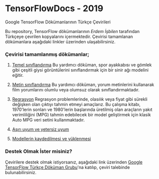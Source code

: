 # TensorFlowDocs - 2019
Google TensorFlow Dökümanlarının Türkçe Çevirileri

Bu repository, TensorFlow dökümanlarının *Erdem İşbilen* tarafından Türkçeye çevrilen kopyalarını içermektedir. Çevirisi tamamlanan dökümanlara aşağıdaki linkler üzerinden ulaşabilirsiniz.

### Çevirisi tamamlanmış dökümanlar;

1. [Temel sınıflandırma](https://github.com/eisbilen/docs/blob/master/site/tr/tutorials/keras/basic_classification.ipynb)
Bu yardımcı döküman, spor ayakkabısı ve gömlek gibi çeşitli giysi görüntülerini sınıflandırmak için bir sinir ağı modelini eğitir. 

2. [Metin sınıflandırma](https://github.com/eisbilen/docs/blob/master/site/tr/tutorials/keras/basic_text_classification.ipynb)
Bu yardımcı döküman, yorum metinlerini kullanarak film yorumlarını olumlu veya olumsuz olarak sınıflandırmaktadır.

3. [Regrasyon](https://github.com/eisbilen/docs/blob/regression/site/tr/tutorials/keras/basic_regression.ipynb)
Regrasyon problemlerinde, olasılık veya fiyat gibi sürekli değişken olan çıktıyı tahmin etmeyi amaçlarız. Bu çalışma kitabı, 1970'lerin sonları ve 1980'lerin başlarında üretilmiş olan araçların yakıt verimliliğini (MPG) tahmin edebilecek bir model geliştirmek için klasik Auto MPG veri setini kullanmaktadır.

4. [Aşırı uyum ve yetersiz uyum](https://github.com/eisbilen/docs/blob/regression/site/tr/tutorials/keras/overfit_and_underfit.ipynb)


5. [Modellerin kaydedilmesi ve yüklenmesi](https://github.com/eisbilen/docs/blob/regression/site/tr/tutorials/keras/save_and_restore_models.ipynb)


### Destek Olmak İster misiniz?
Çevirilere destek olmak istiyorsanız, aşağıdaki link üzerinden [Google TensorFlow Türkçe Döküman Grubu]( https://groups.google.com/a/tensorflow.org/forum/#!forum/docs-tr)'na katılıp, çeviri talebinde bulunabilirsiniz.
